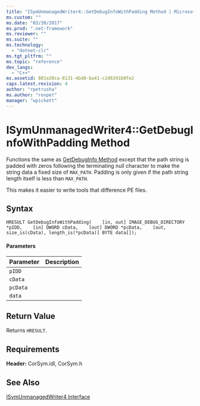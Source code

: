 ```yaml
---
title: "ISymUnmanagedWriter4::GetDebugInfoWithPadding Method | Microsoft Docs"
ms.custom: ""
ms.date: "03/30/2017"
ms.prod: ".net-framework"
ms.reviewer: ""
ms.suite: ""
ms.technology: 
  - "dotnet-clr"
ms.tgt_pltfrm: ""
ms.topic: "reference"
dev_langs: 
  - "C++"
ms.assetid: 881e20ca-8131-4bd0-ba41-c2d6391b0fe2
caps.latest.revision: 4
author: "rpetrusha"
ms.author: "ronpet"
manager: "wpickett"
---
```

# ISymUnmanagedWriter4::GetDebugInfoWithPadding Method
Functions the same as [GetDebugInfo Method](../../../../docs/framework/unmanaged-api/diagnostics/isymunmanagedwriter-getdebuginfo-method.md) except that the path string is padded with zeros following the terminating null character to make the string data a fixed size of `MAX_PATH`. Padding is only given if the path string length itself is less than `MAX_PATH`.  
  
 This makes it easier to write tools that difference PE files.  
  
## Syntax  
  
```idl  
HRESULT GetDebugInfoWithPadding(    [in, out] IMAGE_DEBUG_DIRECTORY *pIDD,    [in] DWORD cData,    [out] DWORD *pcData,    [out, size_is(cData), length_is(*pcData)] BYTE data[]);  
```  
  
#### Parameters  
  
|Parameter|Description|  
|---------------|-----------------|  
|`pIDD`||  
|`cData`||  
|`pcData`||  
|`data`||  
  
## Return Value  
 Returns `HRESULT`.  
  
## Requirements  
 **Header:** CorSym.idl, CorSym.h  
  
## See Also  
 [ISymUnmanagedWriter4 Interface](../../../../docs/framework/unmanaged-api/diagnostics/isymunmanagedwriter4-interface.md)